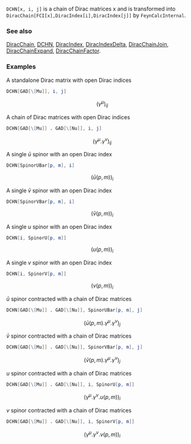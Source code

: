 `DCHN[x, i, j]` is a chain of Dirac matrices x and is transformed into `DiracChain[FCI[x],DiracIndex[i],DiracIndex[j]]` by `FeynCalcInternal`.

### See also

[DiracChain](DiracChain), [DCHN](DCHN), [DiracIndex](DiracIndex), [DiracIndexDelta](DiracIndexDelta), [DiracChainJoin](DiracChainJoin), [DiracChainExpand](DiracChainExpand), [DiracChainFactor](DiracChainFactor).

### Examples

A standalone Dirac matrix with open Dirac indices

```mathematica
DCHN[GAD[\[Mu]], i, j]
```

$$\left(\gamma ^{\mu }\right){}_{ij}$$

A chain of Dirac matrices with open Dirac indices

```mathematica
DCHN[GAD[\[Mu]] . GAD[\[Nu]], i, j]
```

$$\left(\gamma ^{\mu }.\gamma ^{\nu }\right){}_{ij}$$

A single $\bar{u}$ spinor with an open Dirac index

```mathematica
DCHN[SpinorUBar[p, m], i]
```

$$\left(\bar{u}(p,m)\right)_i$$

A single $\bar{v}$ spinor with an open Dirac index

```mathematica
DCHN[SpinorVBar[p, m], i]
```

$$\left(\bar{v}(p,m)\right)_i$$

A single $u$ spinor with an open Dirac index

```mathematica
DCHN[i, SpinorU[p, m]]
```

$$(u(p,m))_i$$

A single $v$ spinor with an open Dirac index

```mathematica
DCHN[i, SpinorV[p, m]]
```

$$(v(p,m))_i$$

$\bar{u}$ spinor contracted with a chain of Dirac matrices

```mathematica
DCHN[GAD[\[Mu]] . GAD[\[Nu]], SpinorUBar[p, m], j]
```

$$\left(\bar{u}(p,m).\gamma ^{\mu }.\gamma ^{\nu }\right){}_j$$

$\bar{v}$ spinor contracted with a chain of Dirac matrices

```mathematica
DCHN[GAD[\[Mu]] . GAD[\[Nu]], SpinorVBar[p, m], j]
```

$$\left(\bar{v}(p,m).\gamma ^{\mu }.\gamma ^{\nu }\right){}_j$$

 $u$ spinor contracted with a chain of Dirac matrices

```mathematica
DCHN[GAD[\[Mu]] . GAD[\[Nu]], i, SpinorU[p, m]]
```

$$\left(\gamma ^{\mu }.\gamma ^{\nu }.u(p,m)\right){}_i$$

 $v$ spinor contracted with a chain of Dirac matrices

```mathematica
DCHN[GAD[\[Mu]] . GAD[\[Nu]], i, SpinorV[p, m]]
```

$$\left(\gamma ^{\mu }.\gamma ^{\nu }.v(p,m)\right){}_i$$